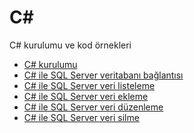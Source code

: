 # C#
<p>C# kurulumu ve kod örnekleri</p>
<ul>
  <li><a href="c_sharp_kurulumu.txt">C# kurulumu</a></li>
  <li><a href="sql_server_baglantisi.txt">C# ile SQL Server veritabanı bağlantısı</a></li>
  <li><a href="sql_server_veri_listeleme.txt">C# ile SQL Server veri listeleme</a></li>
  <li><a href="sql_server_veri_ekleme.txt">C# ile SQL Server veri ekleme</a></li>
  <li><a href="sql_server_veri_duzenleme.txt">C# ile SQL Server veri düzenleme</a></li>
  <li><a href="sql_server_veri_silme.txt">C# ile SQL Server veri silme</a></li>
</ul>
